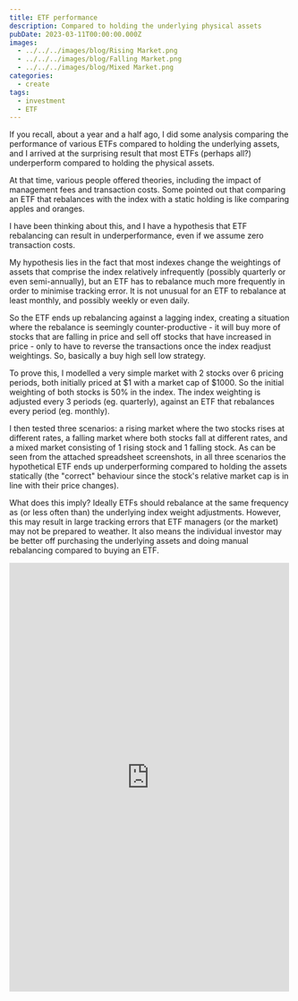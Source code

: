 ```yaml
---
title: ETF performance
description: Compared to holding the underlying physical assets
pubDate: 2023-03-11T00:00:00.000Z
images:
  - ../../../images/blog/Rising Market.png
  - ../../../images/blog/Falling Market.png
  - ../../../images/blog/Mixed Market.png
categories:
  - create
tags:
  - investment
  - ETF
---
```


If you recall, about a year and a half ago, I did some analysis comparing the performance of various ETFs compared to holding the underlying assets, and I arrived at the surprising result that most ETFs (perhaps all?) underperform compared to holding the physical assets.

At that time, various people offered theories, including the impact of management fees and transaction costs. Some pointed out that comparing an ETF that rebalances with the index with a static holding is like comparing apples and oranges.

I have been thinking about this, and I have a hypothesis that ETF rebalancing can result in underperformance, even if we assume zero transaction costs.

My hypothesis lies in the fact that most indexes change the weightings of assets that comprise the index relatively infrequently (possibly quarterly or even semi-annually), but an ETF has to rebalance much more frequently in order to minimise tracking error. It is not unusual for an ETF to rebalance at least monthly, and possibly weekly or even daily.

So the ETF ends up rebalancing against a lagging index, creating a situation where the rebalance is seemingly counter-productive - it will buy more of stocks that are falling in price and sell off stocks that have increased in price - only to have to reverse the transactions once the index readjust weightings. So, basically a buy high sell low strategy.

To prove this, I modelled a very simple market with 2 stocks over 6 pricing periods, both initially priced at $1 with a market cap of $1000. So the initial weighting of both stocks is 50% in the index. The index weighting is adjusted every 3 periods (eg. quarterly), against an ETF that rebalances every period (eg. monthly).

I then tested three scenarios: a rising market where the two stocks rises at different rates, a falling market where both stocks fall at different rates, and a mixed market consisting of 1 rising stock and 1 falling stock. As can be seen from the attached spreadsheet screenshots, in all three scenarios the hypothetical ETF ends up underperforming compared to holding the assets statically (the "correct" behaviour since the stock's relative market cap is in line with their price changes).

What does this imply? Ideally ETFs should rebalance at the same frequency as (or less often than) the underlying index weight adjustments. However, this may result in large tracking errors that ETF managers (or the market) may not be prepared to weather. It also means the individual investor may be better off purchasing the underlying assets and doing manual rebalancing compared to buying an ETF.

<iframe src="https://www.facebook.com/plugins/post.php?href=https%3A%2F%2Fwww.facebook.com%2Fchris1.tham%2Fposts%2Fpfbid02JP1qUD8ZPJgPTEu26JJZQiA8qM1R33tN4NnU1jTdRErm4dAGKQwwfJ4u4owYUcvRl&show_text=true&width=500" width="500" height="767" style="border:none;overflow:hidden" scrolling="no" frameborder="0" allowfullscreen="true" allow="autoplay; clipboard-write; encrypted-media; picture-in-picture; web-share"></iframe>

